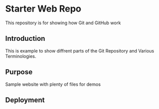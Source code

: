 # Starter Web Repo

This repository is for showing how Git and GitHub work

## Introduction

This is example to show diffrent parts of the Git Repository and Various Terminologies.

## Purpose

Sample website with plenty of files for demos
## Deployment
